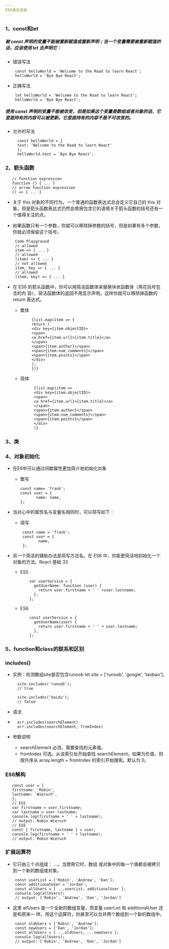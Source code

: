 ```yaml
---
ES6语法总结
---
```


### 1、const和let
##### 被 const 声明的变量不能被重新赋值或重新声明；当一个变量需要被重新赋值的话，应该使用 let 去声明它：
 - 错误写法
  
        const helloWorld = 'Welcome to the Road to learn React';
        helloWorld = 'Bye Bye React';

 - 正确写法
  
        let helloWorld = 'Welcome to the Road to learn React';
        helloWorld = 'Bye Bye React';
##### 使用 const 声明的变量不能被改变，但是如果这个变量是数组或者对象的话，它里面持有的内容可以被更新。它里面持有的内容不是不可改变的。
- 允许的写法
  
        const helloWorld = {
        text: 'Welcome to the Road to learn React'
        };
        helloWorld.text = 'Bye Bye React';

### 2、箭头函数
  
       // function expression
       function () { ... }
       // arrow function expression
       () => { ... }

- 关于 this 对象的不同行为。一个普通的函数表达式总会定义它自己的 this 对象。但是箭头函数表达式仍然会使用包含它的语境关于箭头函数的括号还有一个值得关注的点。
- 如果函数只有一个参数，你就可以移除掉参数的括号，但是如果有多个参数，你就必须保留这个括号。
  
       Code Playground
       // allowed
       item => { ... }
       // allowed
       (item) => { ... }
       // not allowed
       item, key => { ... }
       // allowed
       (item, key) => { ... }

- 在 ES6 的箭头函数中，你可以用简洁函数体来替换块状函数体（用花括号包含的内
容），简洁函数体的返回不用显示声明。这样你就可以移除掉函数的 return 表达式。
   - 繁体
  
              {list.map(item => {
              return (
              <div key={item.objectID}>
              <span>
              <a href={item.url}>{item.title}</a>
              </span>
              <span>{item.author}</span>
              <span>{item.num_comments}</span>
              <span>{item.points}</span>
              </div>
              );
              })}

  - 简体
       
              {list.map(item =>
              <div key={item.objectID}>
              <span>
              <a href={item.url}>{item.title}</a>
              </span>
              <span>{item.author}</span>
              <span>{item.num_comments}</span>
              <span>{item.points}</span>
              </div>
              )}
### 3、类   

### 4、对象初始化
- 在E6中可以通过间歇属性更加简介地初始化对象
    - 繁写

          const name= 'frank';
          const user = {
                 name: name,
          };
- 当对心中的属性名与变量名相同时，可以简写如下：
    - 简写
       
           const name = 'frank';
           const user = {
                  name,
           };
- 另一个简洁的辅助办法是简写方法名。在 ES6 中，你能更简洁地初始化一个对象的方法。React 基础 33
   -  ES5
  
              var userService = {
                getUserName: function (user) {
                  return user.firstname + ' ' +user.lastname;
                },
              };
   -  ES6
  
              const userService = {
                getUserName(user) {
                  return user.firstname + ' ' + user.lastname;
                },
              };
### 5、function和class的联系和区别
### includes()
- 实例：检测数组site是否包含runoob
        let site = ['runoob', 'google', 'taobao'];
        
        site.includes('runoob'); 
        // true 
        
        site.includes('baidu'); 
        // false
- 语法
- 
        arr.includes(searchElement)
        arr.includes(searchElement, fromIndex)
- 参数说明
   - searchElement	必须。需要查找的元素值。
   - fromIndex	可选。从该索引处开始查找 searchElement。如果为负值，则按升序从 array.length + fromIndex 的索引开始搜索。默认为 0。
### ES6解构

       const user = {
       firstname: 'Robin',
       lastname: 'Wieruch',
       };
       // ES5
       var firstname = user.firstname;
       var lastname = user.lastname;
       console.log(firstname + ' ' + lastname);
       // output: Robin Wieruch
       // ES6
       const { firstname, lastname } = user;
       console.log(firstname + ' ' + lastname);
       // output: Robin Wieruch
### 扩展运算符
- 它只由三个点组成： ...。当使用它时，数组
或对象中的每一个值都会被拷贝到一个新的数组或对象。

       const userList = ['Robin', 'Andrew', 'Dan'];
       const additionalUser = 'Jordan';
       const allUsers = [ ...userList, additionalUser ];
       console.log(allUsers);
       // output: ['Robin', 'Andrew', 'Dan', 'Jordan']
- 这里 allUsers 是一个全新的数组变量，而变量 userList 和 additionalUser 还是和原来一
样。用这个运算符，你甚至可以合并两个数组到一个新的数组中。

       const oldUsers = ['Robin', 'Andrew'];
       const newUsers = ['Dan', 'Jordan'];
       const allUsers = [ ...oldUsers, ...newUsers ];
       console.log(allUsers);
       // output: ['Robin', 'Andrew', 'Dan', 'Jordan']